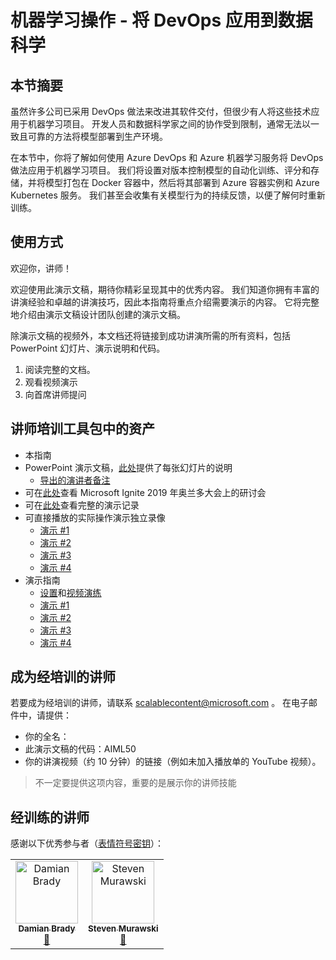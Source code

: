 # <a name="machine-learning-operations--applying-devops-to-data-science"></a>机器学习操作 - 将 DevOps 应用到数据科学

## <a name="session-abstract"></a>本节摘要

虽然许多公司已采用 DevOps 做法来改进其软件交付，但很少有人将这些技术应用于机器学习项目。 开发人员和数据科学家之间的协作受到限制，通常无法以一致且可靠的方法将模型部署到生产环境。

在本节中，你将了解如何使用 Azure DevOps 和 Azure 机器学习服务将 DevOps 做法应用于机器学习项目。 我们将设置对版本控制模型的自动化训练、评分和存储，并将模型打包在 Docker 容器中，然后将其部署到 Azure 容器实例和 Azure Kubernetes 服务。 我们甚至会收集有关模型行为的持续反馈，以便了解何时重新训练。

## <a name="how-to-use"></a>使用方式

欢迎你，讲师！

欢迎使用此演示文稿，期待你精彩呈现其中的优秀内容。 我们知道你拥有丰富的讲演经验和卓越的讲演技巧，因此本指南将重点介绍需要演示的内容。 它将完整地介绍由演示文稿设计团队创建的演示文稿。

除演示文稿的视频外，本文档还将链接到成功讲演所需的所有资料，包括 PowerPoint 幻灯片、演示说明和代码。

1. 阅读完整的文档。
2. 观看视频演示
3. 向首席讲师提问

## <a name="assets-in-train-the-trainer-kit"></a>讲师培训工具包中的资产

- 本指南
- PowerPoint 演示文稿，[此处](https://globaleventcdn.blob.core.windows.net/assets/aiml/aiml50/AIML50_MachineLearningOperations–ApplyingDevOpstoDataScience.pptx)提供了每张幻灯片的说明
  - [导出的演讲者备注](./SpeakerNotes.md)
- 可在[此处](https://myignite.techcommunity.microsoft.com/sessions/83003)查看 Microsoft Ignite 2019 年奥兰多大会上的研讨会
- 可在[此处](https://youtu.be/UgM8_4fAni8)查看完整的演示记录
- 可直接播放的实际操作演示独立录像
  - [演示 #1](https://globaleventcdn.blob.core.windows.net/assets/aiml/aiml50/AIML50_demo_1.mp4)
  - [演示 #2](https://globaleventcdn.blob.core.windows.net/assets/aiml/aiml50/AIML50_demo_2.mp4)
  - [演示 #3](https://globaleventcdn.blob.core.windows.net/assets/aiml/aiml50/AIML50_demo_3.mp4)
  - [演示 #4](https://globaleventcdn.blob.core.windows.net/assets/aiml/aiml50/AIML50_demo_4.mp4)
- 演示指南
  - [设置](./DEMO.md)和[视频演练](https://youtu.be/C9WtOZaUoyA)
  - [演示 #1](./demos/1-Show_Faulty_Prediction.md)
  - [演示 #2](./demos/2-Build_a_Pipeline_With_Notebooks.md)
  - [演示 #3](./demos/3-Show_The_Build.md)
  - [演示 #4](./demos/4-Show_The_Release.md)

## <a name="become-a-trained-presenter"></a>成为经培训的讲师

若要成为经培训的讲师，请联系 [scalablecontent@microsoft.com](mailto:scalablecontent@microsoft.com)  。 在电子邮件中，请提供：

- 你的全名：
- 此演示文稿的代码：AIML50
- 你的讲演视频（约 10 分钟）的链接（例如未加入播放单的 YouTube 视频）。

> 不一定要提供这项内容，重要的是展示你的讲师技能

## <a name="trained-presenters"></a>经训练的讲师

感谢以下优秀参与者（[表情符号密钥](https://allcontributors.org/docs/en/emoji-key)）：

<!-- ALL-CONTRIBUTORS-LIST:START - Do not remove or modify this section -->
<!-- prettier-ignore -->

<table>
<tr>
    <td align="center"><a href="https://github.com/Damovisa">
        <img src="https://avatars2.githubusercontent.com/u/1887732?s=460&v=4" width="100px;" alt="Damian Brady"/><br />
        <sub><b>Damian Brady</b></sub></a><br />
        <a href="" title="讲课">📢</a>
    </td>
    <td align="center"><a href="https://github.com/smurawski">
        <img src="https://avatars1.githubusercontent.com/u/4006985?s=460&v=4" width="100px;" alt="Steven Murawski"/><br />
        <sub><b>Steven Murawski</b></sub></a><br />
            <a href="https://github.com/microsoft/ignite-learning-paths-training-aiml/pull/9" title="文档">📖</a>
    </td>
</tr></table>

<!-- ALL-CONTRIBUTORS-LIST:END -->
